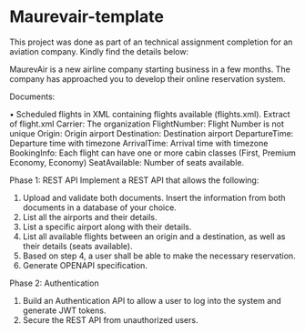 # Maurevair-template
This project was done as part of an technical assignment completion for an aviation company. Kindly find the details below:

MaurevAir is a new airline company starting business in a few months. The company has approached you to develop their online reservation system.

Documents:

•	Scheduled flights in XML containing flights available (flights.xml). 
Extract of flight.xml
Carrier: The organization
FlightNumber: Flight Number is not unique Origin: Origin airport
Destination: Destination airport DepartureTime: Departure time with timezone ArrivalTime: Arrival time with timezone
BookingInfo: Each flight can have one or more cabin classes (First, Premium Economy, Economy) SeatAvailable: Number of seats available.

Phase 1: REST API
Implement a REST API that allows the following:
1.	Upload and validate both documents. Insert the information from both documents in a database of your choice.
2.	List all the airports and their details.
3.	List a specific airport along with their details.
4.	List all available flights between an origin and a destination, as well as their details (seats available).
5.	Based on step 4, a user shall be able to make the necessary reservation.
6.	Generate OPENAPI specification.


Phase 2: Authentication
1.	Build an Authentication API to allow a user to log into the system and generate JWT tokens.
2.	Secure the REST API from unauthorized users.
